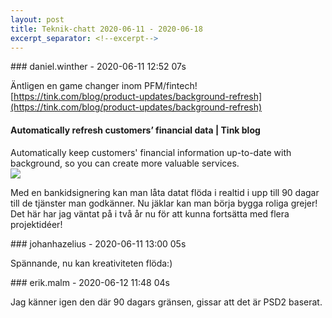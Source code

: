 ```yaml
---
layout: post
title: Teknik-chatt 2020-06-11 - 2020-06-18
excerpt_separator: <!--excerpt-->
---
```

<section class="message" markdown="1">
### daniel.winther - 2020-06-11 12:52 07s

Äntligen en game changer inom PFM/fintech!
[https://tink.com/blog/product-updates/background-refresh](https://tink.com/blog/product-updates/background-refresh)

<div class="attachment"><h4>Automatically refresh customers’ financial data | Tink blog</h4><div class="text">Automatically keep customers' financial information up-to-date with background, so you can create more valuable services.</div>
<a href="https://tink.com/blog/product-updates/background-refresh"><img src="https://images.ctfassets.net/c78bhj3obgck/6rWQT7j8QaQ2CXgQ59qIyq/12a3387d355e0700a046cc52a9a674e8/Background_refresh_log-cover.jpg" fallback="Automatically refresh customers’ financial data | Tink blog"/></a></div>
    
Med en bankidsignering kan man låta datat flöda i realtid i upp till 90 dagar till de tjänster man godkänner. Nu jäklar kan man börja bygga roliga grejer!
Det här har jag väntat på i två år nu för att kunna fortsätta med flera projektidéer!
</section>
<section class="message" markdown="1">
### johanhazelius - 2020-06-11 13:00 05s

Spännande, nu kan kreativiteten flöda:)
</section>
<section class="message" markdown="1">
### erik.malm - 2020-06-12 11:48 04s

Jag känner igen den där 90 dagars gränsen, gissar att det är PSD2 baserat.

<!--excerpt-->
</section>